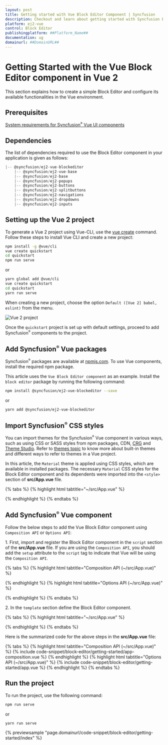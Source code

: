 ```yaml
---
layout: post
title: Getting started with Vue Block Editor Component | Syncfusion
description: Checkout and learn about getting started with Syncfusion Essential Vue Block Editor component, its elements, and more details.
platform: ej2-vue
control: Block Editor 
publishingplatform: ##Platform_Name##
documentation: ug
domainurl: ##DomainURL##
---
```


# Getting Started with the Vue Block Editor component in Vue 2

This section explains how to create a simple Block Editor and configure its available functionalities in the Vue environment.

## Prerequisites

[System requirements for Syncfusion<sup style="font-size:70%">&reg;</sup> Vue UI components](https://ej2.syncfusion.com/vue/documentation/system-requirements)

## Dependencies

The list of dependencies required to use the Block Editor component in your application is given as follows:

```js
|-- @syncfusion/ej2-vue-blockeditor
    |-- @syncfusion/ej2-vue-base
    |-- @syncfusion/ej2-base
    |-- @syncfusion/ej2-popups
    |-- @syncfusion/ej2-buttons
    |-- @syncfusion/ej2-splitbuttons
    |-- @syncfusion/ej2-navigations
    |-- @syncfusion/ej2-dropdowns
    |-- @syncfusion/ej2-inputs
```

## Setting up the Vue 2 project

To generate a Vue 2 project using Vue-CLI, use the [vue create](https://cli.vuejs.org/#getting-started) command. Follow these steps to install Vue CLI and create a new project:

```bash
npm install -g @vue/cli
vue create quickstart
cd quickstart
npm run serve
```

or

```bash
yarn global add @vue/cli
vue create quickstart
cd quickstart
yarn run serve
```

When creating a new project, choose the option `Default ([Vue 2] babel, eslint)` from the menu.

<img src="https://ej2.syncfusion.com/vue/documentation/appearance/images/vue2-terminal.png" alt="Vue 2 project">

Once the `quickstart` project is set up with default settings, proceed to add Syncfusion<sup style="font-size:70%">&reg;</sup> components to the project.

## Add Syncfusion<sup style="font-size:70%">&reg;</sup> Vue packages

Syncfusion<sup style="font-size:70%">&reg;</sup> packages are available at [npmjs.com](https://www.npmjs.com/search?q=ej2-vue). To use Vue components, install the required npm package.

This article uses the `Vue Block Editor component` as an example. Install the `block editor` package by running the following command:

```bash
npm install @syncfusion/ej2-vue-blockeditor --save
```
or

```bash
yarn add @syncfusion/ej2-vue-blockeditor
```

## Import Syncfusion<sup style="font-size:70%">&reg;</sup> CSS styles

You can import themes for the Syncfusion<sup style="font-size:70%">&reg;</sup> Vue component in various ways, such as using CSS or SASS styles from npm packages, CDN, [CRG](https://ej2.syncfusion.com/javascript/documentation/common/custom-resource-generator) and [Theme Studio](https://ej2.syncfusion.com/vue/documentation/appearance/theme-studio). Refer to [themes topic](https://ej2.syncfusion.com/vue/documentation/appearance/theme) to know more about built-in themes and different ways to refer to themes in a Vue project.

In this article, the `Material` theme is applied using CSS styles, which are available in installed packages. The necessary `Material` CSS styles for the Block Editor component and its dependents were imported into the `<style>` section of **src/App.vue** file.

{% tabs %}
{% highlight html tabtitle="~/src/App.vue" %}

<style>
@import '../node_modules/@syncfusion/ej2-base/styles/material.css';
@import '../node_modules/@syncfusion/ej2-popups/styles/material.css';
@import '../node_modules/@syncfusion/ej2-buttons/styles/material.css';
@import '../node_modules/@syncfusion/ej2-splitbuttons/styles/material.css';
@import "../node_modules/@syncfusion/ej2-navigations/styles/material.css";
@import '../node_modules/@syncfusion/ej2-dropdowns/styles/material.css';
@import '../node_modules/@syncfusion/ej2-inputs/styles/material.css';
@import '../node_modules/@syncfusion/ej2-blockeditor/styles/material.css';
</style>

{% endhighlight %}
{% endtabs %}

## Add Syncfusion<sup style="font-size:70%">&reg;</sup> Vue component

Follow the below steps to add the Vue Block Editor component using `Composition API` or `Options API`:

1\. First, import and register the Block Editor component in the `script` section of the **src/App.vue** file. If you are using the `Composition API`, you should add the `setup` attribute to the `script` tag to indicate that Vue will be using the `Composition API`.

{% tabs %}
{% highlight html tabtitle="Composition API (~/src/App.vue)" %}

<script setup>
import { BlockEditorComponent as EjsBlockEditor  } from "@syncfusion/ej2-vue-blockeditor";
</script>

{% endhighlight %}
{% highlight html tabtitle="Options API (~/src/App.vue)" %}

<script>
import { BlockEditorComponent  } from "@syncfusion/ej2-vue-blockeditor";
export default {
  components: {
    'ejs-blockeditor': BlockEditorComponent
  }
}
</script>

{% endhighlight %}
{% endtabs %}

2\. In the `template` section define the Block Editor component.

{% tabs %}
{% highlight html tabtitle="~/src/App.vue" %}

<template>
    <div id='container'>
        <ejs-blockeditor></ejs-blockeditor>
    </div>
</template>

{% endhighlight %}
{% endtabs %}

Here is the summarized code for the above steps in the **src/App.vue** file:

{% tabs %}
{% highlight html tabtitle="Composition API (~/src/App.vue)" %}
{% include code-snippet/block-editor/getting-started/app-composition.vue %}
{% endhighlight %}
{% highlight html tabtitle="Options API (~/src/App.vue)" %}
{% include code-snippet/block-editor/getting-started/app.vue %}
{% endhighlight %}
{% endtabs %}

## Run the project

To run the project, use the following command:

```bash
npm run serve
```

or

```bash
yarn run serve
```

{% previewsample "page.domainurl/code-snippet/block-editor/getting-started/index" %}